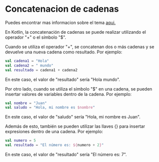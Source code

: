 # Concatenacion de cadenas

Puedes encontrar mas informacion sobre el tema [aqui.](https://www.techiedelight.com/es/concatenate-two-strings-kotlin/)


En Kotlin, la concatenación de cadenas se puede realizar utilizando el operador "+" o el símbolo "$".

Cuando se utiliza el operador "+", se concatenan dos o más cadenas y se devuelve una nueva cadena como resultado. Por ejemplo:

```kotlin
val cadena1 = "Hola"
val cadena2 = " mundo"
val resultado = cadena1 + cadena2
```

En este caso, el valor de "resultado" sería "Hola mundo".

Por otro lado, cuando se utiliza el símbolo "$" en una cadena, se pueden insertar valores de variables dentro de la cadena. Por ejemplo:

```kotlin
val nombre = "Juan"
val saludo = "Hola, mi nombre es $nombre"
```

En este caso, el valor de "saludo" sería "Hola, mi nombre es Juan".

Además de esto, también se pueden utilizar las llaves {} para insertar expresiones dentro de una cadena. Por ejemplo:

```kotlin
val numero = 5
val resultado = "El número es: ${numero + 2}"
```

En este caso, el valor de "resultado" sería "El número es: 7".